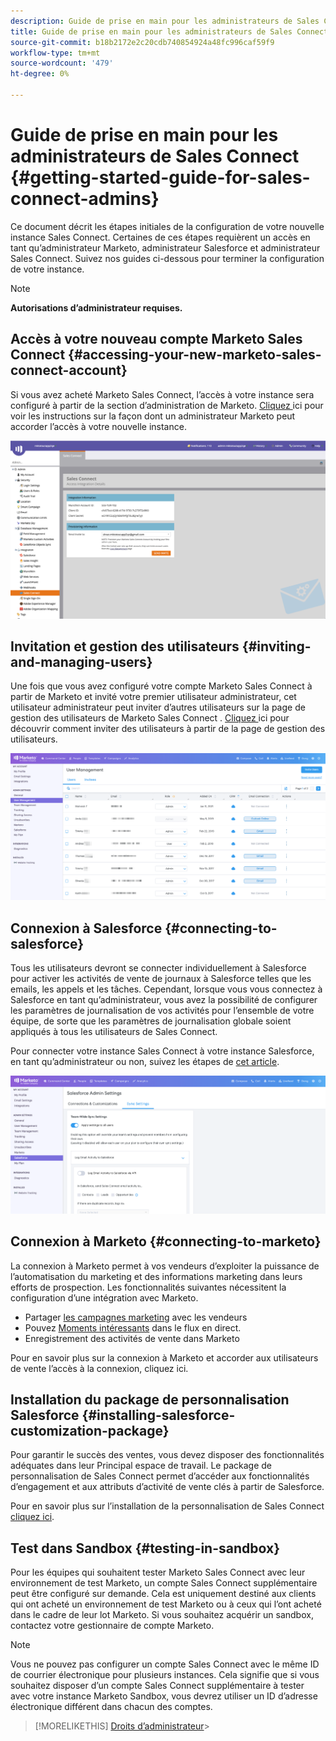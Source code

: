 ```yaml
---
description: Guide de prise en main pour les administrateurs de Sales Connect - Documents Marketo - Documentation du produit
title: Guide de prise en main pour les administrateurs de Sales Connect
source-git-commit: b18b2172e2c20cdb740854924a48fc996caf59f9
workflow-type: tm+mt
source-wordcount: '479'
ht-degree: 0%

---
```


# Guide de prise en main pour les administrateurs de Sales Connect {#getting-started-guide-for-sales-connect-admins}

Ce document décrit les étapes initiales de la configuration de votre nouvelle instance Sales Connect. Certaines de ces étapes requièrent un accès en tant qu’administrateur Marketo, administrateur Salesforce et administrateur Sales Connect. Suivez nos guides ci-dessous pour terminer la configuration de votre instance.

>[!NOTE]
>
>**Autorisations d’administrateur requises.**

## Accès à votre nouveau compte Marketo Sales Connect {#accessing-your-new-marketo-sales-connect-account}

Si vous avez acheté Marketo Sales Connect, l’accès à votre instance sera configuré à partir de la section d’administration de Marketo. [Cliquez ](/help/marketo/product-docs/marketo-sales-connect/getting-started/accessing-your-new-sales-connect-instance.md) ici pour voir les instructions sur la façon dont un administrateur Marketo peut accorder l’accès à votre nouvelle instance.

![](assets/getting-started-guide-for-sales-connect-admins-1.png)

## Invitation et gestion des utilisateurs {#inviting-and-managing-users}

Une fois que vous avez configuré votre compte Marketo Sales Connect à partir de Marketo et invité votre premier utilisateur administrateur, cet utilisateur administrateur peut inviter d’autres utilisateurs sur la page de gestion des utilisateurs de Marketo Sales Connect . [Cliquez ](/help/marketo/product-docs/marketo-sales-connect/admin/invite-users.md) ici pour découvrir comment inviter des utilisateurs à partir de la page de gestion des utilisateurs.

![](assets/getting-started-guide-for-sales-connect-admins-2.png)

## Connexion à Salesforce {#connecting-to-salesforce}

Tous les utilisateurs devront se connecter individuellement à Salesforce pour activer les activités de vente de journaux à Salesforce telles que les emails, les appels et les tâches. Cependant, lorsque vous vous connectez à Salesforce en tant qu’administrateur, vous avez la possibilité de configurer les paramètres de journalisation de vos activités pour l’ensemble de votre équipe, de sorte que les paramètres de journalisation globale soient appliqués à tous les utilisateurs de Sales Connect.

Pour connecter votre instance Sales Connect à votre instance Salesforce, en tant qu’administrateur ou non, suivez les étapes de [cet article](/help/marketo/product-docs/marketo-sales-connect/crm/salesforce-integration/connect-your-sales-connect-account-to-salesforce.md).

![](assets/getting-started-guide-for-sales-connect-admins-3.png)

## Connexion à Marketo {#connecting-to-marketo}

La connexion à Marketo permet à vos vendeurs d’exploiter la puissance de l’automatisation du marketing et des informations marketing dans leurs efforts de prospection. Les fonctionnalités suivantes nécessitent la configuration d’une intégration avec Marketo.

* Partager [les campagnes marketing](/help/marketo/product-docs/marketo-sales-connect/marketo/make-a-campaign-visible-to-sales-connect-users.md) avec les vendeurs
* Pouvez [Moments intéressants](/help/marketo/product-docs/marketo-sales-connect/marketo/interesting-moments-in-sales-connect.md) dans le flux en direct.
* Enregistrement des activités de vente dans Marketo

Pour en savoir plus sur la connexion à Marketo et accorder aux utilisateurs de vente l’accès à la connexion, cliquez ici.

## Installation du package de personnalisation Salesforce {#installing-salesforce-customization-package}

Pour garantir le succès des ventes, vous devez disposer des fonctionnalités adéquates dans leur Principal espace de travail. Le package de personnalisation de Sales Connect permet d’accéder aux fonctionnalités d’engagement et aux attributs d’activité de vente clés à partir de Salesforce.

Pour en savoir plus sur l’installation de la personnalisation de Sales Connect [cliquez ici](/help/marketo/product-docs/marketo-sales-connect/crm/salesforce-customization/sales-connect-customizations-for-crm.md).

## Test dans Sandbox {#testing-in-sandbox}

Pour les équipes qui souhaitent tester Marketo Sales Connect avec leur environnement de test Marketo, un compte Sales Connect supplémentaire peut être configuré sur demande. Cela est uniquement destiné aux clients qui ont acheté un environnement de test Marketo ou à ceux qui l’ont acheté dans le cadre de leur lot Marketo. Si vous souhaitez acquérir un sandbox, contactez votre gestionnaire de compte Marketo.

>[!NOTE]
>
>Vous ne pouvez pas configurer un compte Sales Connect avec le même ID de courrier électronique pour plusieurs instances. Cela signifie que si vous souhaitez disposer d’un compte Sales Connect supplémentaire à tester avec votre instance Marketo Sandbox, vous devrez utiliser un ID d’adresse électronique différent dans chacun des comptes.

>[!MORELIKETHIS]
[Droits d’administrateur](/help/marketo/product-docs/marketo-sales-connect/admin/user-access-details.md)>
>
